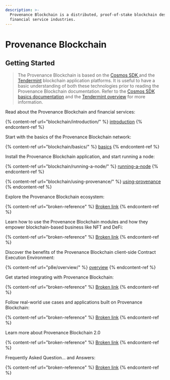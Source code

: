 ```yaml
---
description: >-
  Provenance Blockchain is a distributed, proof-of-stake blockchain designed for
  financial service industries.
---
```


# Provenance Blockchain

## Getting Started

> The Provenance Blockchain is based on the [Cosmos SDK ](https://docs.cosmos.network/main/)and the [Tendermint](https://docs.tendermint.com/master/) blockchain application platforms. It is useful to have a basic understanding of both these technologies prior to reading the Provenance Blockchain documentation. Refer to the [Cosmos SDK basics documentation](https://docs.cosmos.network/main/intro/overview.html) and the [Tendermint overview](https://docs.tendermint.com/master/introduction/what-is-tendermint.html#) for more information.

Read about the Provenance Blockchain and financial services:

{% content-ref url="blockchain/introduction/" %}
[introduction](blockchain/introduction/)
{% endcontent-ref %}

Start with the basics of the Provenance Blockchain network:

{% content-ref url="blockchain/basics/" %}
[basics](blockchain/basics/)
{% endcontent-ref %}

Install the Provenance Blockchain application, and start running a node:

{% content-ref url="blockchain/running-a-node/" %}
[running-a-node](blockchain/running-a-node/)
{% endcontent-ref %}

{% content-ref url="blockchain/using-provenance/" %}
[using-provenance](blockchain/using-provenance/)
{% endcontent-ref %}

Explore the Provenance Blockchain ecosystem:

{% content-ref url="broken-reference" %}
[Broken link](broken-reference)
{% endcontent-ref %}

Learn how to use the Provenance Blockchain modules and how they empower blockchain-based business like NFT and DeFi:

{% content-ref url="broken-reference" %}
[Broken link](broken-reference)
{% endcontent-ref %}

Discover the benefits of the Provenance Blockchain client-side Contract Execution Environment:

{% content-ref url="p8e/overview/" %}
[overview](p8e/overview/)
{% endcontent-ref %}

Get started integrating with Provenance Blockchain:

{% content-ref url="broken-reference" %}
[Broken link](broken-reference)
{% endcontent-ref %}

Follow real-world use cases and applications built on Provenance Blockchain:

{% content-ref url="broken-reference" %}
[Broken link](broken-reference)
{% endcontent-ref %}

Learn more about Provenance Blockchain 2.0

{% content-ref url="broken-reference" %}
[Broken link](broken-reference)
{% endcontent-ref %}

Frequently Asked Question... and Answers:

{% content-ref url="broken-reference" %}
[Broken link](broken-reference)
{% endcontent-ref %}
